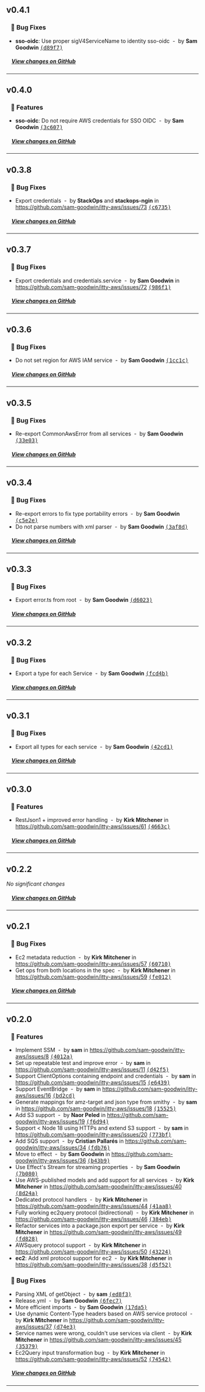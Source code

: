 ## v0.4.1

### &nbsp;&nbsp;&nbsp;🐞 Bug Fixes

- **sso-oidc**: Use proper sigV4ServiceName to identity sso-oidc &nbsp;-&nbsp; by **Sam Goodwin** [<samp>(d89f7)</samp>](https://github.com/sam-goodwin/itty-aws/commit/d89f7e83)

##### &nbsp;&nbsp;&nbsp;&nbsp;[View changes on GitHub](https://github.com/sam-goodwin/itty-aws/compare/v0.4.0...v0.4.1)

---

## v0.4.0

### &nbsp;&nbsp;&nbsp;🚀 Features

- **sso-oidc**: Do not require AWS credentials for SSO OIDC &nbsp;-&nbsp; by **Sam Goodwin** [<samp>(3c607)</samp>](https://github.com/sam-goodwin/itty-aws/commit/3c607175)

##### &nbsp;&nbsp;&nbsp;&nbsp;[View changes on GitHub](https://github.com/sam-goodwin/itty-aws/compare/v0.3.8...v0.4.0)

---

## v0.3.8

### &nbsp;&nbsp;&nbsp;🐞 Bug Fixes

- Export credentials &nbsp;-&nbsp; by **StackOps** and **stackops-ngin** in https://github.com/sam-goodwin/itty-aws/issues/73 [<samp>(c6735)</samp>](https://github.com/sam-goodwin/itty-aws/commit/c6735431)

##### &nbsp;&nbsp;&nbsp;&nbsp;[View changes on GitHub](https://github.com/sam-goodwin/itty-aws/compare/v0.3.7...v0.3.8)

---

## v0.3.7

### &nbsp;&nbsp;&nbsp;🐞 Bug Fixes

- Export credentials and credentials.service &nbsp;-&nbsp; by **Sam Goodwin** in https://github.com/sam-goodwin/itty-aws/issues/72 [<samp>(986f1)</samp>](https://github.com/sam-goodwin/itty-aws/commit/986f10b6)

##### &nbsp;&nbsp;&nbsp;&nbsp;[View changes on GitHub](https://github.com/sam-goodwin/itty-aws/compare/v0.3.6...v0.3.7)

---

## v0.3.6

### &nbsp;&nbsp;&nbsp;🐞 Bug Fixes

- Do not set region for AWS IAM service &nbsp;-&nbsp; by **Sam Goodwin** [<samp>(1cc1c)</samp>](https://github.com/sam-goodwin/itty-aws/commit/1cc1cdd3)

##### &nbsp;&nbsp;&nbsp;&nbsp;[View changes on GitHub](https://github.com/sam-goodwin/itty-aws/compare/v0.3.5...v0.3.6)

---

## v0.3.5

### &nbsp;&nbsp;&nbsp;🐞 Bug Fixes

- Re-export CommonAwsError from all services &nbsp;-&nbsp; by **Sam Goodwin** [<samp>(33e03)</samp>](https://github.com/sam-goodwin/itty-aws/commit/33e03ecb)

##### &nbsp;&nbsp;&nbsp;&nbsp;[View changes on GitHub](https://github.com/sam-goodwin/itty-aws/compare/v0.3.4...v0.3.5)

---

## v0.3.4

### &nbsp;&nbsp;&nbsp;🐞 Bug Fixes

- Re-export errors to fix type portability errors &nbsp;-&nbsp; by **Sam Goodwin** [<samp>(c5e2e)</samp>](https://github.com/sam-goodwin/itty-aws/commit/c5e2e81b)
- Do not parse numbers with xml parser &nbsp;-&nbsp; by **Sam Goodwin** [<samp>(3af8d)</samp>](https://github.com/sam-goodwin/itty-aws/commit/3af8db1d)

##### &nbsp;&nbsp;&nbsp;&nbsp;[View changes on GitHub](https://github.com/sam-goodwin/itty-aws/compare/v0.3.3...v0.3.4)

---

## v0.3.3

### &nbsp;&nbsp;&nbsp;🐞 Bug Fixes

- Export error.ts from root &nbsp;-&nbsp; by **Sam Goodwin** [<samp>(d6023)</samp>](https://github.com/sam-goodwin/itty-aws/commit/d602365a)

##### &nbsp;&nbsp;&nbsp;&nbsp;[View changes on GitHub](https://github.com/sam-goodwin/itty-aws/compare/v0.3.2...v0.3.3)

---

## v0.3.2

### &nbsp;&nbsp;&nbsp;🐞 Bug Fixes

- Export a type for each Service &nbsp;-&nbsp; by **Sam Goodwin** [<samp>(fcd4b)</samp>](https://github.com/sam-goodwin/itty-aws/commit/fcd4b3f7)

##### &nbsp;&nbsp;&nbsp;&nbsp;[View changes on GitHub](https://github.com/sam-goodwin/itty-aws/compare/v0.3.1...v0.3.2)

---

## v0.3.1

### &nbsp;&nbsp;&nbsp;🐞 Bug Fixes

- Export all types for each service &nbsp;-&nbsp; by **Sam Goodwin** [<samp>(42cd1)</samp>](https://github.com/sam-goodwin/itty-aws/commit/42cd1a76)

##### &nbsp;&nbsp;&nbsp;&nbsp;[View changes on GitHub](https://github.com/sam-goodwin/itty-aws/compare/v0.3.0...v0.3.1)

---

## v0.3.0

### &nbsp;&nbsp;&nbsp;🚀 Features

- RestJson1 + improved error handling &nbsp;-&nbsp; by **Kirk Mitchener** in https://github.com/sam-goodwin/itty-aws/issues/61 [<samp>(4663c)</samp>](https://github.com/sam-goodwin/itty-aws/commit/4663cb53)

##### &nbsp;&nbsp;&nbsp;&nbsp;[View changes on GitHub](https://github.com/sam-goodwin/itty-aws/compare/v0.2.2...v0.3.0)

---

## v0.2.2

*No significant changes*

##### &nbsp;&nbsp;&nbsp;&nbsp;[View changes on GitHub](https://github.com/sam-goodwin/itty-aws/compare/v0.2.1...v0.2.2)

---

## v0.2.1

### &nbsp;&nbsp;&nbsp;🐞 Bug Fixes

- Ec2 metadata reduction &nbsp;-&nbsp; by **Kirk Mitchener** in https://github.com/sam-goodwin/itty-aws/issues/57 [<samp>(60710)</samp>](https://github.com/sam-goodwin/itty-aws/commit/60710f69)
- Get ops from both locations in the spec &nbsp;-&nbsp; by **Kirk Mitchener** in https://github.com/sam-goodwin/itty-aws/issues/59 [<samp>(fe012)</samp>](https://github.com/sam-goodwin/itty-aws/commit/fe012729)

##### &nbsp;&nbsp;&nbsp;&nbsp;[View changes on GitHub](https://github.com/sam-goodwin/itty-aws/compare/v0.2.0...v0.2.1)

---

## v0.2.0

### &nbsp;&nbsp;&nbsp;🚀 Features

- Implement SSM &nbsp;-&nbsp; by **sam** in https://github.com/sam-goodwin/itty-aws/issues/8 [<samp>(4012a)</samp>](https://github.com/sam-goodwin/itty-aws/commit/4012a83c)
- Set up repeatable test and improve error &nbsp;-&nbsp; by **sam** in https://github.com/sam-goodwin/itty-aws/issues/11 [<samp>(d42f5)</samp>](https://github.com/sam-goodwin/itty-aws/commit/d42f5a84)
- Support ClientOptions containing endpoint and credentials &nbsp;-&nbsp; by **sam** in https://github.com/sam-goodwin/itty-aws/issues/15 [<samp>(e6439)</samp>](https://github.com/sam-goodwin/itty-aws/commit/e6439d8b)
- Support EventBridge &nbsp;-&nbsp; by **sam** in https://github.com/sam-goodwin/itty-aws/issues/16 [<samp>(bd2cd)</samp>](https://github.com/sam-goodwin/itty-aws/commit/bd2cd1b7)
- Generate mappings for amz-target and json type from smithy &nbsp;-&nbsp; by **sam** in https://github.com/sam-goodwin/itty-aws/issues/18 [<samp>(15525)</samp>](https://github.com/sam-goodwin/itty-aws/commit/1552566e)
- Add S3 support &nbsp;-&nbsp; by **Naor Peled** in https://github.com/sam-goodwin/itty-aws/issues/19 [<samp>(f6d94)</samp>](https://github.com/sam-goodwin/itty-aws/commit/f6d94f18)
- Support < Node 18 using HTTPs and extend S3 support &nbsp;-&nbsp; by **sam** in https://github.com/sam-goodwin/itty-aws/issues/20 [<samp>(773bf)</samp>](https://github.com/sam-goodwin/itty-aws/commit/773bf0e2)
- Add SQS support &nbsp;-&nbsp; by **Cristian Pallarés** in https://github.com/sam-goodwin/itty-aws/issues/34 [<samp>(fdb76)</samp>](https://github.com/sam-goodwin/itty-aws/commit/fdb76bcd)
- Move to effect &nbsp;-&nbsp; by **Sam Goodwin** in https://github.com/sam-goodwin/itty-aws/issues/36 [<samp>(b43b9)</samp>](https://github.com/sam-goodwin/itty-aws/commit/b43b9cb8)
- Use Effect's Stream for streaming properties &nbsp;-&nbsp; by **Sam Goodwin** [<samp>(7b080)</samp>](https://github.com/sam-goodwin/itty-aws/commit/7b080c81)
- Use AWS-published models and add support for all services &nbsp;-&nbsp; by **Kirk Mitchener** in https://github.com/sam-goodwin/itty-aws/issues/40 [<samp>(8d24a)</samp>](https://github.com/sam-goodwin/itty-aws/commit/8d24adcd)
- Dedicated protocol handlers &nbsp;-&nbsp; by **Kirk Mitchener** in https://github.com/sam-goodwin/itty-aws/issues/44 [<samp>(41aa8)</samp>](https://github.com/sam-goodwin/itty-aws/commit/41aa860e)
- Fully working ec2query protocol (bidirectional) &nbsp;-&nbsp; by **Kirk Mitchener** in https://github.com/sam-goodwin/itty-aws/issues/46 [<samp>(384eb)</samp>](https://github.com/sam-goodwin/itty-aws/commit/384eb662)
- Refactor services into a package.json export per service &nbsp;-&nbsp; by **Kirk Mitchener** in https://github.com/sam-goodwin/itty-aws/issues/49 [<samp>(fd828)</samp>](https://github.com/sam-goodwin/itty-aws/commit/fd828c2a)
- AWSquery protocol support &nbsp;-&nbsp; by **Kirk Mitchener** in https://github.com/sam-goodwin/itty-aws/issues/50 [<samp>(43224)</samp>](https://github.com/sam-goodwin/itty-aws/commit/43224f24)
- **ec2**: Add xml protocol support for ec2 &nbsp;-&nbsp; by **Kirk Mitchener** in https://github.com/sam-goodwin/itty-aws/issues/38 [<samp>(d5f52)</samp>](https://github.com/sam-goodwin/itty-aws/commit/d5f52dde)

### &nbsp;&nbsp;&nbsp;🐞 Bug Fixes

- Parsing XML of getObject &nbsp;-&nbsp; by **sam** [<samp>(ed8f3)</samp>](https://github.com/sam-goodwin/itty-aws/commit/ed8f3e44)
- Release.yml &nbsp;-&nbsp; by **Sam Goodwin** [<samp>(6fec7)</samp>](https://github.com/sam-goodwin/itty-aws/commit/6fec7a26)
- More efficient imports &nbsp;-&nbsp; by **Sam Goodwin** [<samp>(17da5)</samp>](https://github.com/sam-goodwin/itty-aws/commit/17da59ce)
- Use dynamic Content-Type headers based on AWS service protocol &nbsp;-&nbsp; by **Kirk Mitchener** in https://github.com/sam-goodwin/itty-aws/issues/37 [<samp>(d74e3)</samp>](https://github.com/sam-goodwin/itty-aws/commit/d74e32ff)
- Service names were wrong, couldn't use services via client &nbsp;-&nbsp; by **Kirk Mitchener** in https://github.com/sam-goodwin/itty-aws/issues/45 [<samp>(35379)</samp>](https://github.com/sam-goodwin/itty-aws/commit/35379f18)
- Ec2Query input transformation bug &nbsp;-&nbsp; by **Kirk Mitchener** in https://github.com/sam-goodwin/itty-aws/issues/52 [<samp>(74542)</samp>](https://github.com/sam-goodwin/itty-aws/commit/74542b1d)

##### &nbsp;&nbsp;&nbsp;&nbsp;[View changes on GitHub](https://github.com/sam-goodwin/itty-aws/compare/21e5a85d2d96268b9afbb10f2f1b83b64e0aabb0...v0.2.0)

---

